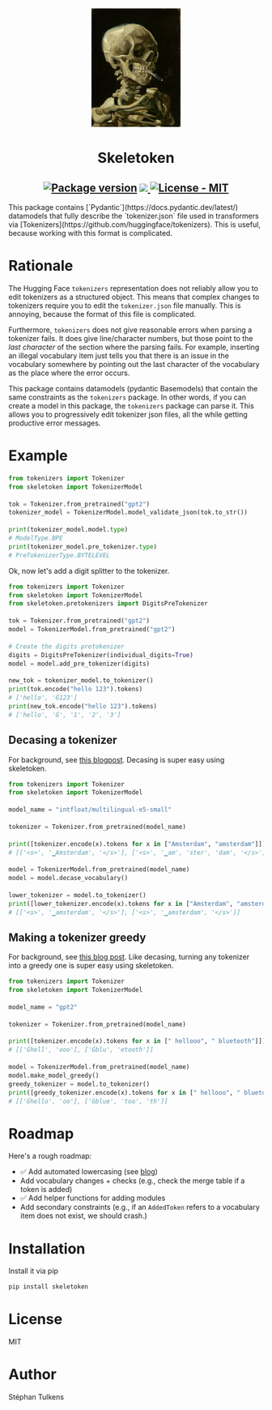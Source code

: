 
<h2 align="center">
  <img width="35%" alt="A skeleton smoking a cigarette." src="https://raw.githubusercontent.com/stephantul/skeletoken/main/assets/vgogh_skeleton.jpeg"><br/>
</h2>
<h1 align="center"> Skeletoken </h2>

<div align="center">
  <h2>
    <a href="https://pypi.org/project/skeletoken/"><img src="https://img.shields.io/pypi/v/skeletoken?color=f29bdb" alt="Package version"></a>
    <a href="https://codecov.io/gh/stephantul/skeletoken" >
      <img src="https://codecov.io/gh/stephantul/skeletoken/graph/badge.svg?token=DD8BK7OZHG"/>
    </a>
    <a href="https://github.com/stephantul/skeletoken/blob/main/LICENSE">
      <img src="https://img.shields.io/badge/license-MIT-green" alt="License - MIT">
    </a>
</div>
This package contains [`Pydantic`](https://docs.pydantic.dev/latest/) datamodels that fully describe the `tokenizer.json` file used in transformers via [Tokenizers](https://github.com/huggingface/tokenizers). This is useful, because working with this format is complicated.

# Rationale

The Hugging Face `tokenizers` representation does not reliably allow you to edit tokenizers as a structured object. This means that complex changes to tokenizers require you to edit the `tokenizer.json` file manually. This is annoying, because the format of this file is complicated.

Furthermore, `tokenizers` does not give reasonable errors when parsing a tokenizer fails. It does give line/character numbers, but those point to the _last character_ of the section where the parsing fails. For example, inserting an illegal vocabulary item just tells you that there is an issue in the vocabulary somewhere by pointing out the last character of the vocabulary as the place where the error occurs.

This package contains datamodels (pydantic Basemodels) that contain the same constraints as the `tokenizers` package. In other words, if you can create a model in this package, the `tokenizers` package can parse it. This allows you to progressively edit tokenizer json files, all the while getting productive error messages.

# Example

```python
from tokenizers import Tokenizer
from skeletoken import TokenizerModel

tok = Tokenizer.from_pretrained("gpt2")
tokenizer_model = TokenizerModel.model_validate_json(tok.to_str())

print(tokenizer_model.model.type)
# ModelType.BPE
print(tokenizer_model.pre_tokenizer.type)
# PreTokenizerType.BYTELEVEL
```

Ok, now let's add a digit splitter to the tokenizer.

```python
from tokenizers import Tokenizer
from skeletoken import TokenizerModel
from skeletoken.pretokenizers import DigitsPreTokenizer

tok = Tokenizer.from_pretrained("gpt2")
model = TokenizerModel.from_pretrained("gpt2")

# Create the digits pretokenizer
digits = DigitsPreTokenizer(individual_digits=True)
model = model.add_pre_tokenizer(digits)

new_tok = tokenizer_model.to_tokenizer()
print(tok.encode("hello 123").tokens)
# ['hello', 'Ġ123']
print(new_tok.encode("hello 123").tokens)
# ['hello', 'Ġ', '1', '2', '3']
```

## Decasing a tokenizer

For background, see [this blogpost](https://stephantul.github.io/blog/uncasing/). Decasing is super easy using skeletoken.

```python
from tokenizers import Tokenizer
from skeletoken import TokenizerModel

model_name = "intfloat/multilingual-e5-small"

tokenizer = Tokenizer.from_pretrained(model_name)

print([tokenizer.encode(x).tokens for x in ["Amsterdam", "amsterdam"]])
# [['<s>', '▁Amsterdam', '</s>'], ['<s>', '▁am', 'ster', 'dam', '</s>']]

model = TokenizerModel.from_pretrained(model_name)
model = model.decase_vocabulary()

lower_tokenizer = model.to_tokenizer()
print([lower_tokenizer.encode(x).tokens for x in ["Amsterdam", "amsterdam"]])
# [['<s>', '▁amsterdam', '</s>'], ['<s>', '▁amsterdam', '</s>']]

```

## Making a tokenizer greedy

For background, see [this blog post](https://stephantul.github.io/blog/greedy/). Like decasing, turning any tokenizer into a greedy one is super easy using skeletoken.

```python
from tokenizers import Tokenizer
from skeletoken import TokenizerModel

model_name = "gpt2"

tokenizer = Tokenizer.from_pretrained(model_name)

print([tokenizer.encode(x).tokens for x in [" hellooo", " bluetooth"]])
# [['Ġhell', 'ooo'], ['Ġblu', 'etooth']]

model = TokenizerModel.from_pretrained(model_name)
model.make_model_greedy()
greedy_tokenizer = model.to_tokenizer()
print([greedy_tokenizer.encode(x).tokens for x in [" hellooo", " bluetooth"]])
# [['Ġhello', 'oo'], ['Ġblue', 'too', 'th']]

```

# Roadmap

Here's a rough roadmap:

* ✅ Add automated lowercasing (see [blog](https://stephantul.github.io/tokenization/casing/2025/08/01/uncasing/))
* Add vocabulary changes + checks (e.g., check the merge table if a token is added)
* ✅ Add helper functions for adding modules
* Add secondary constraints (e.g., if an `AddedToken` refers to a vocabulary item does not exist, we should crash.)

# Installation

Install it via pip

```bash
pip install skeletoken
```

# License

MIT

# Author

Stéphan Tulkens
